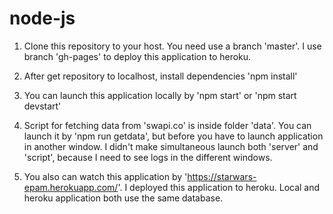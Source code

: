 # node-js

1. Clone this repository to your host. You need use a branch 'master'. I use branch 'gh-pages' to deploy this application to heroku.

2. After get repository to localhost, install dependencies 'npm install'

3. You can launch this application locally by 'npm start' or 'npm start devstart'

4. Script for fetching data from 'swapi.co' is inside folder 'data'. You can launch it by 'npm run getdata', but before you have to launch application in another window. I didn't make simultaneous launch both 'server' and 'script', because I need to see logs in the different windows.

5. You also can watch this application by 'https://starwars-epam.herokuapp.com/'. I deployed this application to heroku. Local and heroku application both use the same database.


